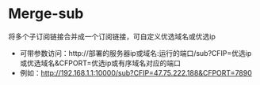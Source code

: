 # Merge-sub
将多个子订阅链接合并成一个订阅链接，可自定义优选域名或优选ip

* 可带参数访问：http://部署的服务器ip或域名:运行的端口/sub?CFIP=优选ip或优选域名&CFPORT=优选ip或有序域名对应的端口
* 例如：http://192.168.1.1:10000/sub?CFIP=47.75.222.188&CFPORT=7890

